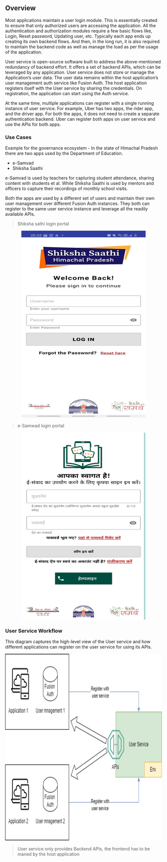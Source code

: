 ## Overview

Most applications maintain a user login module. This is essentially created to ensure that only authorized users are accessing the application. All the authentication and authorization modules require a few basic flows like, Login, Reset password, Updating user, etc. Typically each app ends up creating its own backend flows. And then, in the long run, it is also required to maintain the backend code as well as manage the load as per the usage of the application.

User service is open-source software built to address the above-mentioned redundancy of backend effort. It offers a set of backend APIs, which can be leveraged by any application. User service does not store or manage the Application’s user data. The user data remains within the host application’s user management auth service like Fusion Auth. The host application registers itself with the User service by sharing the credentials. On registration, the application can start using the Auth service.

At the same time, multiple applications can register with a single running instance of user service. For example, Uber has two apps, the rider app, and the driver app. For both the apps, it does not need to create a separate authentication backend. Uber can register both apps on user service and use the APIs for both apps.

### Use Cases

Example for the governance ecosystem - In the state of Himachal Pradesh there are two apps used by the Department of Education. 

- e-Samvad  
- Shiksha Saathi

e-Samvad is used by teachers for capturing student attendance, sharing content with students et al. While Shiksha Saathi is used by mentors and officers to capture their recordings of monthly school visits.

Both the apps are used by a different set of users and maintain their own user management over different Fusion Auth instances. They both can register to the same user service instance and leverage all the readily available APIs.

> Shiksha sathi login portal
<p align="center">
<img src="images/sathi-login.jpg" width="400" height="600"/>
</p>

> e-Samwad login portal
<p align="center">
<img src="images/esamwad-login.jpg" width="400" height="600"/>
</p>

### User Service Workflow 

This diagram captures the high-level view of the User service and how different applications can register on the user service for using its APIs.

<p align="center">
<img src="images/User-service_HLD.png" width="800" height="600"/>
</p>

>User service only provides Backend APIs, the frontend has to be maned by the host application

